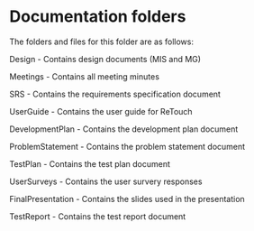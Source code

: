 # Documentation folders

The folders and files for this folder are as follows:

Design - Contains design documents (MIS and MG)

Meetings - Contains all meeting minutes

SRS - Contains the requirements specification document

UserGuide - Contains the user guide for ReTouch

DevelopmentPlan - Contains the development plan document

ProblemStatement - Contains the problem statement document

TestPlan - Contains the test plan document

UserSurveys - Contains the user survery responses

FinalPresentation - Contains the slides used in the presentation

TestReport - Contains the test report document

